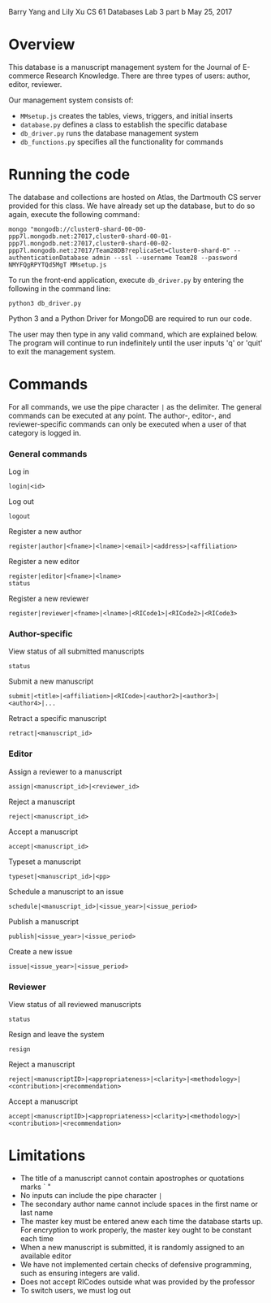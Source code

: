 Barry Yang and Lily Xu
CS 61 Databases
Lab 3 part b
May 25, 2017


# Overview

This database is a manuscript management system for the Journal of E-commerce Research Knowledge. There are three types of users: author, editor, reviewer.

Our management system consists of:
- `MMsetup.js` creates the tables, views, triggers, and initial inserts
- `database.py` defines a class to establish the specific database
- `db_driver.py` runs the database management system
- `db_functions.py` specifies all the functionality for commands


# Running the code

The database and collections are hosted on Atlas, the Dartmouth CS server provided for this class. We have already set up the database, but to do so again, execute the following command:
```
mongo "mongodb://cluster0-shard-00-00-ppp7l.mongodb.net:27017,cluster0-shard-00-01-ppp7l.mongodb.net:27017,cluster0-shard-00-02-ppp7l.mongodb.net:27017/Team28DB?replicaSet=Cluster0-shard-0" --authenticationDatabase admin --ssl --username Team28 --password NMYFQgRPYTQd5MgT MMsetup.js
```

To run the front-end application, execute `db_driver.py` by entering the following in the command line:
```
python3 db_driver.py
```
Python 3 and a Python Driver for MongoDB are required to run our code.

The user may then type in any valid command, which are explained below. The program will continue to run indefinitely until the user inputs 'q' or 'quit' to exit the management system.


# Commands
For all commands, we use the pipe character `|` as the delimiter. The general commands can be executed at any point. The author-, editor-, and reviewer-specific commands can only be executed when a user of that category is logged in.


### General commands
Log in
```
login|<id>
```
Log out
```
logout
```
Register a new author
```
register|author|<fname>|<lname>|<email>|<address>|<affiliation>
```
Register a new editor
```
register|editor|<fname>|<lname>
status
```
Register a new reviewer
```
register|reviewer|<fname>|<lname>|<RICode1>|<RICode2>|<RICode3>
```


### Author-specific
View status of all submitted manuscripts
```
status
```
Submit a new manuscript
```
submit|<title>|<affiliation>|<RICode>|<author2>|<author3>|<author4>|...
```
Retract a specific manuscript
```
retract|<manuscript_id>
```


### Editor
Assign a reviewer to a manuscript
```
assign|<manuscript_id>|<reviewer_id>
```
Reject a manuscript
```
reject|<manuscript_id>
```
Accept a manuscript
```
accept|<manuscript_id>
```
Typeset a manuscript
```
typeset|<manuscript_id>|<pp>
```
Schedule a manuscript to an issue
```
schedule|<manuscript_id>|<issue_year>|<issue_period>
```
Publish a manuscript
```
publish|<issue_year>|<issue_period>
```
Create a new issue
```
issue|<issue_year>|<issue_period>
```


### Reviewer
View status of all reviewed manuscripts
```
status
```
Resign and leave the system
```
resign
```
Reject a manuscript
```
reject|<manuscriptID>|<appropriateness>|<clarity>|<methodology>|<contribution>|<recommendation>
```
Accept a manuscript
```
accept|<manuscriptID>|<appropriateness>|<clarity>|<methodology>|<contribution>|<recommendation>
```


# Limitations
- The title of a manuscript cannot contain apostrophes or quotations marks ` "
- No inputs can include the pipe character `|`
- The secondary author name cannot include spaces in the first name or last name
- The master key must be entered anew each time the database starts up. For encryption to work properly, the master key ought to be constant each time
- When a new manuscript is submitted, it is randomly assigned to an available editor
- We have not implemented certain checks of defensive programming, such as ensuring integers are valid.
- Does not accept RICodes outside what was provided by the professor
- To switch users, we must log out
